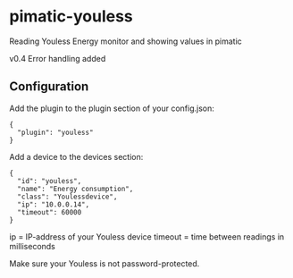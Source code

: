 pimatic-youless
===============

Reading Youless Energy monitor and showing values in pimatic

v0.4 Error handling added


Configuration
-------------
Add the plugin to the plugin section of your config.json:

    {
      "plugin": "youless"
    }

Add a device to the devices section:

    {
      "id": "youless",
      "name": "Energy consumption",
      "class": "Youlessdevice",
      "ip": "10.0.0.14",
      "timeout": 60000
    }

ip = IP-address of your Youless device
timeout = time between readings in milliseconds

Make sure your Youless is not password-protected.